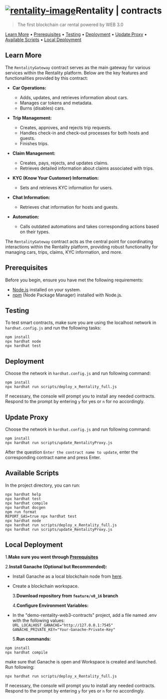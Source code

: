# [![rentality-image]][rentality-url]Rentality | contracts

> The first blockchain car rental powered by WEB 3.0

[Learn More](#learn-more) • [Prerequisites](#prerequisites) • [Testing](#testing) • [Deployment](#deployment) • [Update Proxy](#update-proxy) • [Available Scripts](#available-scripts) • [Local Deployment](#local-deployment)

## Learn More

The `RentalityGateway` contract serves as the main gateway for various services within the Rentality platform. Below are the key features and functionalities provided by this contract:

- **Car Operations:**
  - Adds, updates, and retrieves information about cars.
  - Manages car tokens and metadata.
  - Burns (disables) cars.

- **Trip Management:**
  - Creates, approves, and rejects trip requests.
  - Handles check-in and check-out processes for both hosts and guests.
  - Finishes trips.

- **Claim Management:**
  - Creates, pays, rejects, and updates claims.
  - Retrieves detailed information about claims associated with trips.

- **KYC (Know Your Customer) Information:**
  - Sets and retrieves KYC information for users.

- **Chat Information:**
  - Retrieves chat information for hosts and guests.

- **Automation:**
  - Calls outdated automations and takes corresponding actions based on their types.

The `RentalityGateway` contract acts as the central point for coordinating interactions within the Rentality platform, providing robust functionality for managing cars, trips, claims, KYC information, and more.

## Prerequisites

Before you begin, ensure you have met the following requirements:

- [Node.js](https://nodejs.org/) installed on your system.
- [npm](https://www.npmjs.com/) (Node Package Manager) installed with Node.js.

## Testing

To test smart contracts, make sure you are using the localhost network in `hardhat.config.js` and run the following
tasks:

```shell
npm install
npx hardhat node
npx hardhat test
```

## Deployment

Choose the network in `hardhat.config.js` and run following command:

```shell
npm install
npx hardhat run scripts/deploy_x_Rentality_full.js
```

If necessary, the console will prompt you to install any needed contracts. Respond to the prompt by entering `y` for yes
or `n` for no accordingly.

## Update Proxy

Choose the network in `hardhat.config.js` and run following command:

```shell
npm install
npx hardhat run scripts/update_RentalityProxy.js
```

After the question `Enter the contract name to update`, enter the corresponding contract name and press Enter.

## Available Scripts

In the project directory, you can run:

```shell
npx hardhat help
npx hardhat test
npx hardhat compile
npx hardhat docgen
npm run format
REPORT_GAS=true npx hardhat test
npx hardhat node
npx hardhat run scripts/deploy_x_Rentality_full.js
npx hardhat run scripts/update_RentalityProxy.js
```

## Local Deployment

1.**Make sure you went through [Prerequisites](#prerequisites)**

2.**Install Ganache (Optional but Recommended):**

- Install Ganache as a local blockchain node from [here][ganache-url].

- Create a blockchain workspace.

  3.**Download repository from `feature/v0_16` branch**

  4.**Configure Environment Variables:**

- In the "demo-rentality-web3-contracts" project, add a file named .env with the following values:
  `URL_LOCALHOST_GANACHE="http://127.0.0.1:7545"`
  `GANACHE_PRIVATE_KEY="Your-Ganache-Private-Key"`

  5.**Run commands:**

```shell
npm install
npx hardhat compile
```

make sure that Ganache is open and Workspace is created and launched.
Run following:

```shell
npx hardhat run scripts/deploy_x_Rentality_full.js
```

If necessary, the console will prompt you to install any needed contracts. Respond to the prompt by entering `y` for yes
or `n` for no accordingly.

<!-- Markdown link & img dfn's -->

[rentality-image]: https://demotest.rentality.xyz/_next/image?url=%2F_next%2Fstatic%2Fmedia%2Flogo.f94184b7.png&w=640&q=75
[rentality-url]: https://demotest.rentality.xyz/
[ganache-url]: https://archive.trufflesuite.com/ganache/
